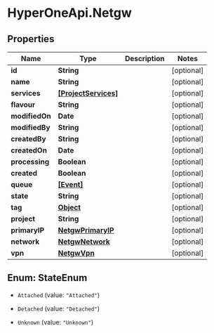 # HyperOneApi.Netgw

## Properties
Name | Type | Description | Notes
------------ | ------------- | ------------- | -------------
**id** | **String** |  | [optional] 
**name** | **String** |  | [optional] 
**services** | [**[ProjectServices]**](ProjectServices.md) |  | [optional] 
**flavour** | **String** |  | [optional] 
**modifiedOn** | **Date** |  | [optional] 
**modifiedBy** | **String** |  | [optional] 
**createdBy** | **String** |  | [optional] 
**createdOn** | **Date** |  | [optional] 
**processing** | **Boolean** |  | [optional] 
**created** | **Boolean** |  | [optional] 
**queue** | [**[Event]**](Event.md) |  | [optional] 
**state** | **String** |  | [optional] 
**tag** | [**Object**](.md) |  | [optional] 
**project** | **String** |  | [optional] 
**primaryIP** | [**NetgwPrimaryIP**](NetgwPrimaryIP.md) |  | [optional] 
**network** | [**NetgwNetwork**](NetgwNetwork.md) |  | [optional] 
**vpn** | [**NetgwVpn**](NetgwVpn.md) |  | [optional] 


<a name="StateEnum"></a>
## Enum: StateEnum


* `Attached` (value: `"Attached"`)

* `Detached` (value: `"Detached"`)

* `Unknown` (value: `"Unknown"`)




